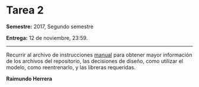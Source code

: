 # Tarea 2

**Semestre:** 2017, Segundo semestre

**Entrega:** 12 de noviembre, 23:59.

---

Recurrir al archivo de instrucciones [manual](MANUAL.md) para obtener mayor información de los archivos del repositorio, las decisiones de diseño, como utilizar el modelo, como reentrenarlo, y las libreras requeridas.

**Raimundo Herrera**
